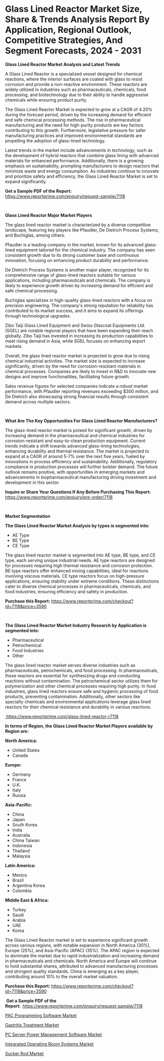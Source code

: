 <p><h1>Glass Lined Reactor Market Size, Share & Trends Analysis Report By Application, Regional Outlook, Competitive Strategies, And Segment Forecasts, 2024 - 2031</h1></p><p><strong>Glass Lined Reactor Market Analysis and Latest Trends</strong></p>
<p><p>A Glass Lined Reactor is a specialized vessel designed for chemical reactions, where the interior surfaces are coated with glass to resist corrosion and provide a non-reactive environment. These reactors are widely utilized in industries such as pharmaceuticals, chemicals, food processing, and biotechnology due to their ability to handle aggressive chemicals while ensuring product purity.</p><p>The Glass Lined Reactor Market is expected to grow at a CAGR of 4.20% during the forecast period, driven by the increasing demand for efficient and safe chemical processing methods. The rise in pharmaceutical manufacturing and the need for high-purity products are key factors contributing to this growth. Furthermore, legislative pressure for safer manufacturing practices and improved environmental standards are propelling the adoption of glass-lined technology.</p><p>Latest trends in the market include advancements in technology, such as the development of hybrid reactors that combine glass lining with advanced materials for enhanced performance. Additionally, there is a growing emphasis on sustainability, prompting manufacturers to design reactors that minimize waste and energy consumption. As industries continue to innovate and prioritize safety and efficiency, the Glass Lined Reactor Market is set to expand significantly.</p></p>
<p><strong>Get a Sample PDF of the Report:&nbsp;</strong> <a href="https://www.reportprime.com/enquiry/request-sample/7118?utm_campaign=1140&utm_medium=2&utm_source=Github&utm_content=ia&utm_term=25112024&utm_id=glass-lined-reactor">https://www.reportprime.com/enquiry/request-sample/7118</a></p>
<p>&nbsp;</p>
<p><strong>Glass Lined Reactor Major Market Players</strong></p>
<p><p>The glass lined reactor market is characterized by a diverse competitive landscape, featuring key players like Pfaudler, De Dietrich Process Systems, and Buchiglas, among others. </p><p>Pfaudler is a leading company in the market, known for its advanced glass-lined equipment tailored for the chemical industry. The company has seen consistent growth due to its strong customer base and continuous innovation, focusing on enhancing product durability and performance.</p><p>De Dietrich Process Systems is another major player, recognized for its comprehensive range of glass-lined reactors suitable for various applications, including pharmaceuticals and chemicals. The company is likely to experience growth driven by increasing demand for efficient and safe chemical processing.</p><p>Buchiglas specializes in high-quality glass-lined reactors with a focus on precision engineering. The company's strong reputation for reliability has contributed to its market success, and it aims to expand its offerings through technological upgrades.</p><p>Zibo Taiji Glass Lined Equipment and Swiss Glascoat Equipments Ltd. (SGEL) are notable regional players that have been expanding their reach globally. Zibo Taiji has invested in increasing its production capabilities to meet rising demand in Asia, while SGEL focuses on enhancing export markets.</p><p>Overall, the glass lined reactor market is projected to grow due to rising chemical industrial activities. The market size is expected to increase significantly, driven by the need for corrosion-resistant materials in chemical processes. Companies are likely to invest in R&D to innovate new designs and improve functionalities, facilitating future growth.</p><p>Sales revenue figures for selected companies indicate a robust market performance, with Pfaudler reporting revenues exceeding $300 million, and De Dietrich also showcasing strong financial results through consistent demand across multiple sectors.</p></p>
<p>&nbsp;</p>
<p><strong>What Are The Key Opportunities For Glass Lined Reactor Manufacturers?</strong></p>
<p><p>The glass-lined reactor market is poised for significant growth, driven by increasing demand in the pharmaceutical and chemical industries for corrosion-resistant and easy-to-clean production equipment. Current trends indicate a shift towards advanced glass-lining technologies, enhancing durability and thermal resistance. The market is projected to expand at a CAGR of around 5-7% over the next five years, fueled by innovations in process efficiency and sustainability. Additionally, regulatory compliance in production processes will further bolster demand. The future outlook remains positive, with opportunities in emerging markets and advancements in biopharmaceutical manufacturing driving investment and development in this sector.</p></p>
<p><strong>Inquire or Share Your Questions If Any Before Purchasing This Report:</strong> <a href="https://www.reportprime.com/enquiry/pre-order/7118?utm_campaign=1140&utm_medium=2&utm_source=Github&utm_content=ia&utm_term=25112024&utm_id=glass-lined-reactor">https://www.reportprime.com/enquiry/pre-order/7118</a></p>
<p>&nbsp;</p>
<p><strong>Market Segmentation</strong></p>
<p><strong>The Glass Lined Reactor Market Analysis by types is segmented into:</strong></p>
<p><ul><li>AE Type</li><li>BE Type</li><li>CE Type</li></ul></p>
<p><p>The glass lined reactor market is segmented into AE type, BE type, and CE type, each serving unique industrial needs. AE type reactors are designed for processes requiring high thermal resistance and corrosion protection. BE type reactors offer enhanced mixing capabilities, ideal for reactions involving viscous materials. CE type reactors focus on high-pressure applications, ensuring stability under extreme conditions. These distinctions cater to diverse chemical processes in pharmaceuticals, chemicals, and food industries, ensuring efficiency and safety in production.</p></p>
<p><strong>Purchase this Report:&nbsp;</strong><a href="https://www.reportprime.com/checkout?id=7118&price=3590&utm_campaign=1140&utm_medium=2&utm_source=Github&utm_content=ia&utm_term=25112024&utm_id=glass-lined-reactor">https://www.reportprime.com/checkout?id=7118&price=3590</a></p>
<p>&nbsp;</p>
<p><strong>The Glass Lined Reactor Market Industry Research by Application is segmented into:</strong></p>
<p><ul><li>Pharmaceutical</li><li>Petrochemical</li><li>Food Industries</li><li>Other</li></ul></p>
<p><p>The glass lined reactor market serves diverse industries such as pharmaceuticals, petrochemicals, and food processing. In pharmaceuticals, these reactors are essential for synthesizing drugs and conducting reactions without contamination. The petrochemical sector utilizes them for polymerization and other chemical processes requiring high purity. In food industries, glass lined reactors ensure safe and hygienic processing of food products, preventing contamination. Additionally, other sectors like specialty chemicals and environmental applications leverage glass lined reactors for their chemical resistance and durability in various reactions.</p></p>
<p><a href="https://www.reportprime.com/glass-lined-reactor-r7118?utm_campaign=1140&utm_medium=2&utm_source=Github&utm_content=ia&utm_term=25112024&utm_id=glass-lined-reactor">&nbsp;https://www.reportprime.com/glass-lined-reactor-r7118</a></p>
<p><strong>In terms of Region, the Glass Lined Reactor Market Players available by Region are:</strong></p>
<p>
    <p> <strong> North America: </strong>
        <ul>
            <li>United States</li>
            <li>Canada</li>
        </ul>
        </p> 
    <p> <strong> Europe: </strong>
        <ul>
            <li>Germany</li>
            <li>France</li>
            <li>U.K.</li>
            <li>Italy</li>
            <li>Russia</li>
        </ul>
        </p> 
    <p> <strong> Asia-Pacific: </strong>
        <ul>
            <li>China</li>
            <li>Japan</li>
            <li>South Korea</li>
            <li>India</li>
            <li>Australia</li>
            <li>China Taiwan</li>
            <li>Indonesia</li>
            <li>Thailand</li>
            <li>Malaysia</li>
        </ul>
        </p> 
    <p> <strong> Latin America: </strong>
        <ul>
            <li>Mexico</li>
            <li>Brazil</li>
            <li>Argentina Korea</li>
            <li>Colombia</li>
        </ul>
        </p> 
    <p> <strong> Middle East & Africa: </strong>
        <ul>
            <li>Turkey</li>
            <li>Saudi</li>
            <li>Arabia</li>
            <li>UAE</li>
            <li>Korea</li>
        </ul>
    </p>
    </p>
<p><p>The Glass Lined Reactor market is set to experience significant growth across various regions, with notable expansion in North America (30%), Europe (25%), and Asia-Pacific (APAC) (35%). The APAC region is expected to dominate the market due to rapid industrialization and increasing demand in pharmaceuticals and chemicals. North America and Europe will continue to hold substantial shares, attributed to advanced manufacturing processes and stringent quality standards. China is emerging as a key player, contributing around 10% to the overall market valuation.</p></p>
<p><strong>Purchase this Report: </strong><a href="https://www.reportprime.com/checkout?id=7118&price=3590&utm_campaign=1140&utm_medium=2&utm_source=Github&utm_content=ia&utm_term=25112024&utm_id=glass-lined-reactor">https://www.reportprime.com/checkout?id=7118&price=3590</a></p>
<p>&nbsp;<strong>Get a Sample PDF of the Report:&nbsp;&nbsp;</strong><a href="https://www.reportprime.com/enquiry/request-sample/7118?utm_campaign=1140&utm_medium=2&utm_source=Github&utm_content=ia&utm_term=25112024&utm_id=glass-lined-reactor">https://www.reportprime.com/enquiry/request-sample/7118</a></p>
<p><strong></strong></p>
<p><p><a href="https://issuu.com/reportprime-2/docs/pac-programming-software-market-siz_47faf3500cd637?utm_campaign=1140&utm_medium=2&utm_source=Github&utm_content=ia&utm_term=25112024&utm_id=glass-lined-reactor">PAC Programming Software Market</a></p><p><a href="https://www.linkedin.com/pulse/forecast-report-gastritis-treatment-industry-expected-growth-hqclc?utm_campaign=1140&utm_medium=2&utm_source=Github&utm_content=ia&utm_term=25112024&utm_id=glass-lined-reactor">Gastritis Treatment Market</a></p><p><a href="https://issuu.com/reportprime-2/docs/pc-server-power-management-software_35f42a0272f6b7?utm_campaign=1140&utm_medium=2&utm_source=Github&utm_content=ia&utm_term=25112024&utm_id=glass-lined-reactor">PC Server Power Management Software Market</a></p><p><a href="https://www.linkedin.com/pulse/integrated-operating-room-systems-industry-outlook-20242031-revenue-etbhc?utm_campaign=1140&utm_medium=2&utm_source=Github&utm_content=ia&utm_term=25112024&utm_id=glass-lined-reactor">Integrated Operating Room Systems Market</a></p><p><a href="https://github.com/AKSHATREPORTPRIME/Market-Research-Report-List-6/blob/main/sucker-rod-market.md?utm_campaign=1140&utm_medium=2&utm_source=Github&utm_content=ia&utm_term=25112024&utm_id=glass-lined-reactor">Sucker Rod Market</a></p></p>